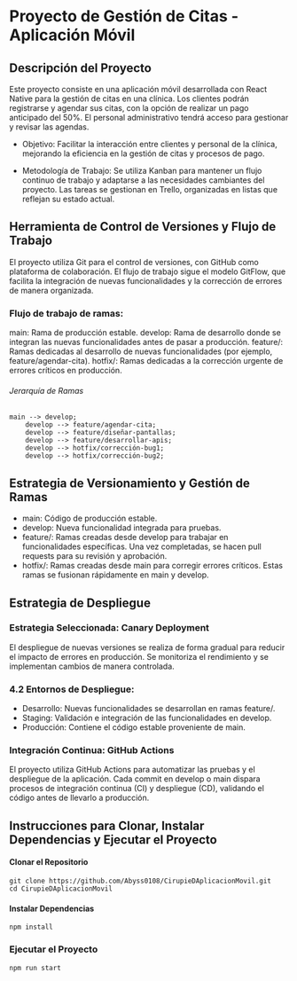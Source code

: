 # Proyecto de Gestión de Citas - Aplicación Móvil

##  Descripción del Proyecto
Este proyecto consiste en una aplicación móvil desarrollada con React Native para la gestión de citas en una clínica. Los clientes podrán registrarse y agendar sus citas, con la opción de realizar un pago anticipado del 50%. El personal administrativo tendrá acceso para gestionar y revisar las agendas.

- Objetivo: Facilitar la interacción entre clientes y personal de la clínica, mejorando la eficiencia en la gestión de citas y procesos de pago.

- Metodología de Trabajo: Se utiliza Kanban para mantener un flujo continuo de trabajo y adaptarse a las necesidades cambiantes del proyecto. Las tareas se gestionan en Trello, organizadas en listas que reflejan su estado actual.

##  Herramienta de Control de Versiones y Flujo de Trabajo

El proyecto utiliza Git para el control de versiones, con GitHub como plataforma de colaboración. El flujo de trabajo sigue el modelo GitFlow, que facilita la integración de nuevas funcionalidades y la corrección de errores de manera organizada.

### Flujo de trabajo de ramas:
main: Rama de producción estable.
develop: Rama de desarrollo donde se integran las nuevas funcionalidades antes de pasar a producción.
feature/: Ramas dedicadas al desarrollo de nuevas funcionalidades (por ejemplo, feature/agendar-cita).
hotfix/: Ramas dedicadas a la corrección urgente de errores críticos en producción.

###### Jerarquía de Ramas
    main --> develop;
    	develop --> feature/agendar-cita;
    	develop --> feature/diseñar-pantallas;
    	develop --> feature/desarrollar-apis;
    	develop --> hotfix/corrección-bug1;
    	develop --> hotfix/corrección-bug2;

## Estrategia de Versionamiento y Gestión de Ramas

- main: Código de producción estable.
- develop: Nueva funcionalidad integrada para pruebas.
- feature/: Ramas creadas desde develop para trabajar en funcionalidades específicas. Una vez completadas, se hacen pull requests para su revisión y aprobación.
- hotfix/: Ramas creadas desde main para corregir errores críticos. Estas ramas se fusionan rápidamente en main y develop.

## Estrategia de Despliegue

### Estrategia Seleccionada: Canary Deployment
El despliegue de nuevas versiones se realiza de forma gradual para reducir el impacto de errores en producción. Se monitoriza el rendimiento y se implementan cambios de manera controlada.

### 4.2 Entornos de Despliegue:
- Desarrollo: Nuevas funcionalidades se desarrollan en ramas feature/.
- Staging: Validación e integración de las funcionalidades en develop.
- Producción: Contiene el código estable proveniente de main.
### Integración Continua: GitHub Actions
El proyecto utiliza GitHub Actions para automatizar las pruebas y el despliegue de la aplicación. Cada commit en develop o main dispara procesos de integración continua (CI) y despliegue (CD), validando el código antes de llevarlo a producción.

## Instrucciones para Clonar, Instalar Dependencias y Ejecutar el Proyecto
#### Clonar el Repositorio

	git clone https://github.com/Abyss0108/CirupieDAplicacionMovil.git
	cd CirupieDAplicacionMovil
####  Instalar Dependencias
	npm install
### Ejecutar el Proyecto
	npm run start

